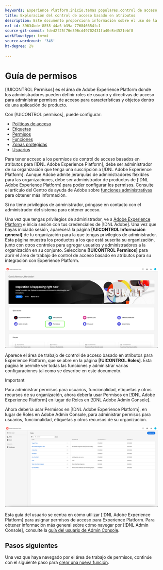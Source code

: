 ```yaml
---
keywords: Experience Platform;inicio;temas populares;control de acceso;control de acceso basado en atributos;ABAC
title: Exploración del control de acceso basado en atributos
description: Este documento proporciona información sobre el uso de la interfaz Permisos en Adobe Experience Platform
exl-id: 39634bde-8858-44a6-b39a-776846654fc1
source-git-commit: fded2f25f76e396cd49702431fa40e8e4521ebf8
workflow-type: tm+mt
source-wordcount: '346'
ht-degree: 2%

---
```


# Guía de permisos

[!UICONTROL Permisos] es el área de Adobe Experience Platform donde los administradores pueden definir roles de usuario y directivas de acceso para administrar permisos de acceso para características y objetos dentro de una aplicación de producto.

Con [!UICONTROL permisos], puede configurar:

* [Políticas de acceso](./policies.md)
* [Etiquetas](./labels.md)
* [Permisos](./permissions.md)
* [Funciones](./roles.md)
* [Zonas protegidas](./sandboxes.md)
* [Usuarios](./users.md)

Para tener acceso a los permisos de control de acceso basados en atributos para [!DNL Adobe Experience Platform], debe ser administrador de su organización que tenga una suscripción a [!DNL Adobe Experience Platform]. Aunque Adobe admite jerarquías de administradores flexibles para las organizaciones, debe ser administrador de productos de [!DNL Adobe Experience Platform] para poder configurar los permisos. Consulte el artículo del Centro de ayuda de Adobe sobre [funciones administrativas](https://helpx.adobe.com/es/enterprise/using/admin-roles.html) para obtener más información.

Si no tiene privilegios de administrador, póngase en contacto con el administrador del sistema para obtener acceso.

Una vez que tengas privilegios de administrador, ve a [Adobe Experience Platform](https://experience.adobe.com/) e inicia sesión con tus credenciales de [!DNL Adobe]. Una vez que hayas iniciado sesión, aparecerá la página **[!UICONTROL Información general]** de tu organización para la que tengas privilegios de administrador. Esta página muestra los productos a los que está suscrita su organización, junto con otros controles para agregar usuarios y administradores a la organización en su conjunto. Seleccione **[!UICONTROL Permisos]** para abrir el área de trabajo de control de acceso basado en atributos para su integración con Experience Platform.

![flac-select-product](../../images/flac-ui/flac-select-product.png)

Aparece el área de trabajo de control de acceso basado en atributos para Experience Platform, que se abre en la página **[!UICONTROL Roles]**. Esta página le permite ver todas las funciones y administrar varias configuraciones tal como se describe en este documento.

>[!IMPORTANT]
>
>Para administrar permisos para usuarios, funcionalidad, etiquetas y otros recursos de su organización, ahora debería usar Permisos en [!DNL Adobe Experience Platform] en lugar de Roles en [!DNL Adobe Admin Console].

Ahora debería usar Permisos en [!DNL Adobe Experience Platform], en lugar de Roles en Adobe Admin Console, para administrar permisos para usuarios, funcionalidad, etiquetas y otros recursos de su organización.

![flac-select-roles](../../images/flac-ui/flac-select-roles.png)

Esta guía del usuario se centra en cómo utilizar [!DNL Adobe Experience Platform] para asignar permisos de acceso para Experience Platform. Para obtener información más general sobre cómo navegar por [!DNL Admin Console], consulte la [guía del usuario de Admin Console](https://helpx.adobe.com/es/enterprise/using/admin-console.html).

## Pasos siguientes

Una vez que haya navegado por el área de trabajo de permisos, continúe con el siguiente paso para [crear una nueva función](roles.md).
